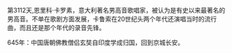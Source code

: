 第3112天,恩里科·卡罗素，意大利著名男高音歌唱家，被认为是有史以来最著名的男高音。不单在歌剧方面发展，卡鲁索在20世纪头两个年代还演唱当时的流行曲，而且还是那个年代的录音先锋。

645年：中国唐朝佛教僧侣玄奘自印度学成归国，回到京城长安。